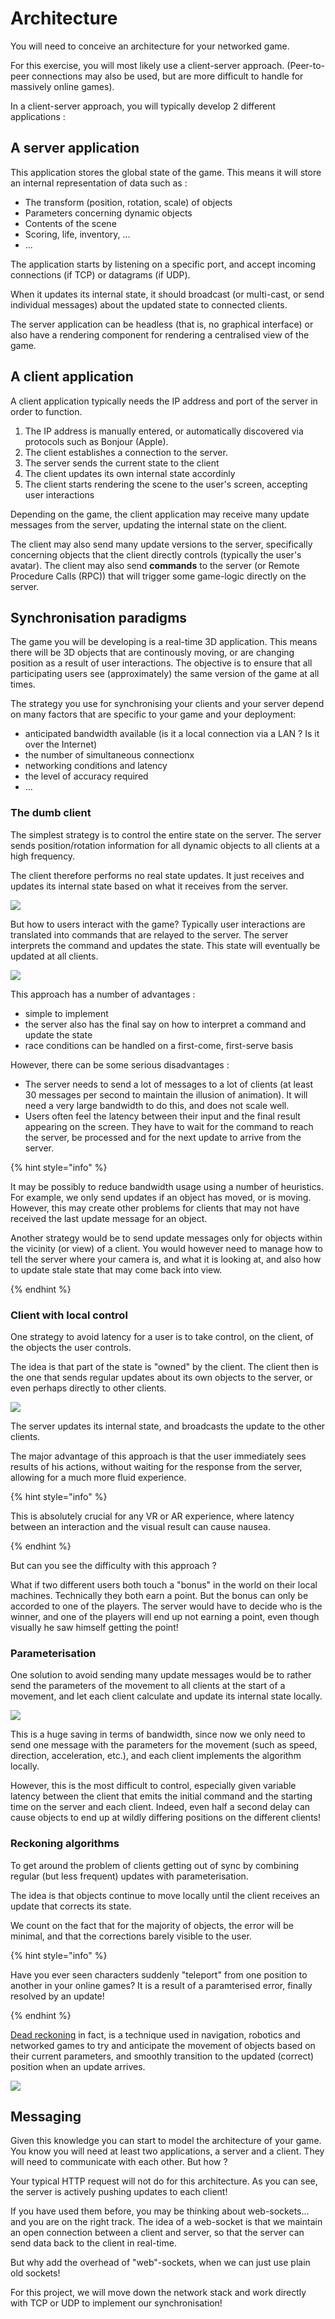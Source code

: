 # Architecture

You will need to conceive an architecture for your networked game.

For this exercise, you will most likely use a client-server approach. (Peer-to-peer connections may also be used, but are more difficult to handle for massively online games).

In a client-server approach, you will typically develop 2 different applications :

## A server application

This application stores the global state of the game. This means it will store an internal representation of data such as :

- The transform (position, rotation, scale) of objects
- Parameters concerning dynamic objects
- Contents of the scene
- Scoring, life, inventory, ...
- ...

The application starts by listening on a specific port, and accept incoming connections (if TCP) or datagrams (if UDP).

When it updates its internal state, it should broadcast (or multi-cast, or send individual messages) about the updated state to connected clients.

The server application can be headless (that is, no graphical interface) or also have a rendering component for rendering a centralised view of the game.

## A client application

A client application typically needs the IP address and port of the server in order to function.

1. The IP address is manually entered, or automatically discovered via protocols such as Bonjour (Apple).
2. The client establishes a connection to the server.
3. The server sends the current state to the client
4. The client updates its own internal state accordinly
5. The client starts rendering the scene to the user's screen, accepting user interactions

Depending on the game, the client application may receive many update messages from the server, updating the internal state on the client.

The client may also send many update versions to the server, specifically concerning objects that the client directly controls (typically the user's avatar). The client may also send **commands** to the server (or Remote Procedure Calls (RPC)) that will trigger some game-logic directly on the server.

## Synchronisation paradigms

The game you will be developing is a real-time 3D application. This means there will be 3D objects that are continously moving, or are changing position as a result of user interactions. The objective is to ensure that all participating users see (approximately) the same version of the game at all times.

The strategy you use for synchronising your clients and your server depend on many factors that are specific to your game and your deployment:

- anticipated bandwidth available (is it a local connection via a LAN ? Is it over the Internet)
- the number of simultaneous connectionx
- networking conditions and latency
- the level of accuracy required
- ...

### The dumb client

The simplest strategy is to control the entire state on the server. The server sends position/rotation information for all dynamic objects to all clients at a high frequency. 

The client therefore performs no real state updates. It just receives and updates its internal state based on what it receives from the server.

![](../graphics/dumbclient.png)

But how to users interact with the game? Typically user interactions are translated into commands that are relayed to the server. The server interprets the command and updates the state. This state will eventually be updated at all clients.

![](../graphics/dumbclient-command.png)

This approach has a number of advantages :

- simple to implement
- the server also has the final say on how to interpret a command and update the state
- race conditions can be handled on a first-come, first-serve basis

However, there can be some serious disadvantages :

- The server needs to send a lot of messages to a lot of clients (at least 30 messages per second to maintain the illusion of animation). It will need a very large bandwidth to do this, and does not scale well.
- Users often feel the latency between their input and the final result appearing on the screen. They have to wait for the command to reach the server, be processed and for the next update to arrive from the server.

{% hint style="info" %}

It may be possibly to reduce bandwidth usage using a number of heuristics. For example, we only send updates if an object has moved, or is moving. However, this may create other problems for clients that may not have received the last update message for an object.

Another strategy would be to send update messages only for objects within the vicinity (or view) of a client. You would however need to manage how to tell the server where your camera is, and what it is looking at, and also how to update stale state that may come back into view.

{% endhint %}

### Client with local control

One strategy to avoid latency for a user is to take control, on the client, of the objects the user controls.

The idea is that part of the state is "owned" by the client. The client then is the one that sends regular updates about its own objects to the server, or even perhaps directly to other clients.

![](../graphics/localcontrol.png)

The server updates its internal state, and broadcasts the update to the other clients.

The major advantage of this approach is that the user immediately sees results of his actions, without waiting for the response from the server, allowing for a much more fluid experience.

{% hint style="info" %}

This is absolutely crucial for any VR or AR experience, where latency between an interaction and the visual result can cause nausea.

{% endhint %}

But can you see the difficulty with this approach ?

What if two different users both touch a "bonus" in the world on their local machines. Technically they both earn a point. But the bonus can only be accorded to one of the players. The server would have to decide who is the winner, and one of the players will end up not earning a point, even though visually he saw himself getting the point!


### Parameterisation

One solution to avoid sending many update messages would be to rather send the parameters of the movement to all clients at the start of a movement, and let each client calculate and update its internal state locally.

![](../graphics/parameterisation.png)

This is a huge saving in terms of bandwidth, since now we only need to send one message with the parameters for the movement (such as speed, direction, acceleration, etc.), and each client implements the algorithm locally.

However, this is the most difficult to control, especially given variable latency between the client that emits the initial command and the starting time on the server and each client. Indeed, even half a second delay can cause objects to end up at wildly differing positions on the different clients!

### Reckoning algorithms

To get around the problem of clients getting out of sync by combining regular (but less frequent) updates with parameterisation.

The idea is that objects continue to move locally until the client receives an update that corrects its state. 

We count on the fact that for the majority of objects, the error will be minimal, and that the corrections barely visible to the user.

{% hint style="info" %}

Have you ever seen characters suddenly "teleport" from one position to another in your online games? It is a result of a paramterised error, finally resolved by an update!

{% endhint %}

[Dead reckoning](https://en.wikipedia.org/wiki/Dead_reckoning) in fact, is a technique used in navigation, robotics and networked games to try and anticipate the movement of objects based on their current parameters, and smoothly transition to the updated (correct) position when an update arrives.

![](../graphics/reckoning.png)

## Messaging

Given this knowledge you can start to model the architecture of your game. You know you will need at least two applications, a server and a client. They will need to communicate with each other. But how ?

Your typical HTTP request will not do for this architecture. As you can see, the server is actively pushing updates to each client!

If you have used them before, you may be thinking about web-sockets... and you are on the right track. The idea of a web-socket is that we maintain an open connection between a client and server, so that the server can send data back to the client in real-time.

But why add the overhead of "web"-sockets, when we can just use plain old sockets!

For this project, we will move down the network stack and work directly with TCP or UDP to implement our synchronisation!